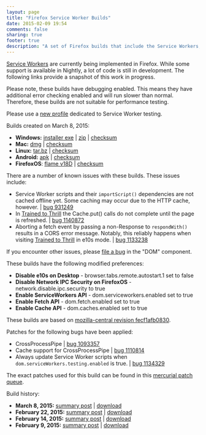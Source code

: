 ```yaml
---
layout: page
title: "Firefox Service Worker Builds"
date: 2015-02-09 19:54
comments: false
sharing: true
footer: true
description: "A set of Firefox builds that include the Service Workers, Fetch, and Cache APIs."
---
```


[Service Workers][] are currently being implemented in Firefox.  While some support
is available in Nightly, a lot of code is still in development.  The following
links provide a snapshot of this work in progress.

Please note, these builds have debugging enabled.  This means they have
additional error checking enabled and will run slower than normal.  Therefore,
these builds are not suitable for performance testing.

Please use a [new profile][] dedicated to Service Worker testing.

Builds created on March 8, 2015:

* **Windows:** [installer exe][win-exe] | [zip][win-zip] | [checksum][win-sum]
* **Mac:** [dmg][mac-dmg] | [checksum][mac-sum]
* **Linux:** [tar.bz][linux-tar.bz] | [checksum][linux-sum]
* **Android:** [apk][android-apk] | [checksum][android-sum]
* **FirefoxOS**: [flame v18D][b2g-tar.gz] | [checksum][b2g-sum]

There are a number of known issues with these builds.  These issues include:

* Service Worker scripts and their `importScript()` dependencies are not
  cached offline yet.  Some caching may occur due to the HTTP cache, however.
  | [bug 931249][]
* In [Trained to Thrill][] the Cache.put() calls do not complete until
  the page is refreshed. | [bug 1140872][]
* Aborting a fetch event by passing a non-Response to `respondWith()` results
  in a CORS error message.  Notably, this reliably happens when visiting
  [Trained to Thrill][] in e10s mode. | [bug 1133238][]

If you encounter other issues, please [file a bug][] in the "DOM" component.

These builds have the following modified preferences:

* **Disable e10s on Desktop** - browser.tabs.remote.autostart.1 set to false
* **Disable Network IPC Security on FirefoxOS** - network.disable.ipc.security
  to true
* **Enable ServiceWorkers API** - dom.serviceworkers.enabled set to true
* **Enable Fetch API** - dom.fetch.enabled set to true
* **Enable Cache API** - dom.caches.enabled set to true

These builds are based on [mozilla-central revision fecf1afb0830][].

Patches for the following bugs have been applied:

* CrossProcessPipe | [bug 1093357][]
* Cache support for CrossProcessPipe | [bug 1110814][]
* Always update Service Worker scripts when `dom.serviceWorkers.testing.enabled`
  is true. | [bug 1134329][]

The exact patches used for this build can be found in this [mercurial patch queue][].

Build history:

* **March 8, 2015:** [summary post][post-3] | [download][download-3]
* **February 22, 2015:** [summary post][post-2] | [download][download-2]
* **February 14, 2015:** [summary post][post-1] | [download][download-1]
* **February  9, 2015:** [summary post][post-0] | [download][download-0]

[Service Workers]: https://slightlyoff.github.io/ServiceWorker/spec/service_worker/index.html
[new profile]: https://support.mozilla.org/en-US/kb/profile-manager-create-and-remove-firefox-profiles
[win-exe]: https://people.mozilla.org/~bkelly/sw-builds/20150308/debug/firefox-39.0a1.en-US.win32.installer.exe
[win-zip]: https://people.mozilla.org/~bkelly/sw-builds/20150308/debug/firefox-39.0a1.en-US.win32.zip
[win-sum]: https://people.mozilla.org/~bkelly/sw-builds/20150308/debug/firefox-39.0a1.en-US.win32.checksums
[mac-dmg]: https://people.mozilla.org/~bkelly/sw-builds/20150308/debug/firefox-39.0a1.en-US.mac64.dmg
[mac-sum]: https://people.mozilla.org/~bkelly/sw-builds/20150308/debug/firefox-39.0a1.en-US.mac64.checksums
[linux-tar.bz]: https://people.mozilla.org/~bkelly/sw-builds/20150308/debug/firefox-39.0a1.en-US.linux-x86_64.tar.bz2
[linux-sum]: https://people.mozilla.org/~bkelly/sw-builds/20150308/debug/firefox-39.0a1.en-US.linux-x86_64.checksums
[android-apk]: https://people.mozilla.org/~bkelly/sw-builds/20150308/debug/fennec-39.0a1.en-US.android-arm.apk
[android-sum]: https://people.mozilla.org/~bkelly/sw-builds/20150308/debug/fennec-39.0a1.en-US.android-arm.checksums
[b2g-tar.gz]: https://people.mozilla.org/~bkelly/sw-builds/20150308/opt/b2g-39.0a1.en-US.android-arm.tar.gz
[b2g-sum]: https://people.mozilla.org/~bkelly/sw-builds/20150308/opt/b2g-39.0a1.en-US.android-arm.checksums
[mozilla-central revision fecf1afb0830]: http://hg.mozilla.org/mozilla-central/file/fecf1afb0830
[bug 931249]: https://bugzilla.mozilla.org/show_bug.cgi?id=931249
[bug 1140872]: https://bugzilla.mozilla.org/show_bug.cgi?id=1140872
[Trained to Thrill]: https://github.com/jakearchibald/trained-to-thrill
[bug 1133238]: https://bugzilla.mozilla.org/show_bug.cgi?id=1133238
[file a bug]: https://bugzilla.mozilla.org/enter_bug.cgi?format=guided#h=dupes|Core|
[bug 1093357]: https://bugzilla.mozilla.org/show_bug.cgi?id=1093357
[bug 1110814]: https://bugzilla.mozilla.org/show_bug.cgi?id=1110814
[bug 1134329]: https://bugzilla.mozilla.org/show_bug.cgi?id=1134329
[mercurial patch queue]: https://github.com/wanderview/gecko-patches/tree/33475f147fecca1b9d9ba0f9b3818c1f0edd9f59
[post-3]: /blog/2015/03/09/initial-cache-api-lands-in-nightly
[download-3]: https://people.mozilla.org/~bkelly/sw-builds/20150308
[post-2]: /blog/2015/02/23/that-event-is-so-fetch/
[download-2]: https://people.mozilla.org/~bkelly/sw-builds/20150222
[post-1]: /blog/2015/02/14/a-very-special-valentines-day-build/
[download-1]: https://people.mozilla.org/~bkelly/sw-builds/20150214
[post-0]: /blog/2015/02/10/introducing-firefox-service-worker-builds/
[download-0]: https://people.mozilla.org/~bkelly/sw-builds/20150209
